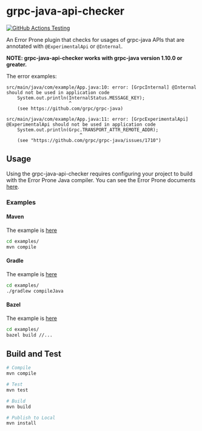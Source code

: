 # grpc-java-api-checker

[![GitHub Actions Testing](https://github.com/grpc/grpc-java-api-checker/actions/workflows/testing.yml/badge.svg?branch=master)](https://github.com/grpc/grpc-java-api-checker/actions/workflows/testing.yml?branch=master)

An Error Prone plugin that checks for usages of grpc-java APIs that are annotated with `@ExperimentalApi` or `@Internal`.

**NOTE: grpc-java-api-checker works with grpc-java version 1.10.0 or greater.**

The error examples:

```
src/main/java/com/example/App.java:10: error: [GrpcInternal] @Internal should not be used in application code
    System.out.println(InternalStatus.MESSAGE_KEY);
                       ^
    (see https://github.com/grpc/grpc-java)

src/main/java/com/example/App.java:11: error: [GrpcExperimentalApi] @ExperimentalApi should not be used in application code
    System.out.println(Grpc.TRANSPORT_ATTR_REMOTE_ADDR);
                           ^
    (see "https://github.com/grpc/grpc-java/issues/1710")
```

## Usage

Using the grpc-java-api-checker requires configuring your project to build with the Error Prone Java compiler.
You can see the Error Prone documents [here](http://errorprone.info/).

### Examples

#### Maven
The example is [here](examples/pom.xml)

``` sh
cd examples/
mvn compile
```

#### Gradle
The example is [here](examples/build.gradle)

``` sh
cd examples/
./gradlew compileJava
```

#### Bazel
The example is [here](examples/BUILD.bazel)

``` sh
cd examples/
bazel build //...
```

## Build and Test

``` sh
# Compile
mvn compile

# Test
mvn test

# Build
mvn build

# Publish to Local
mvn install
```
